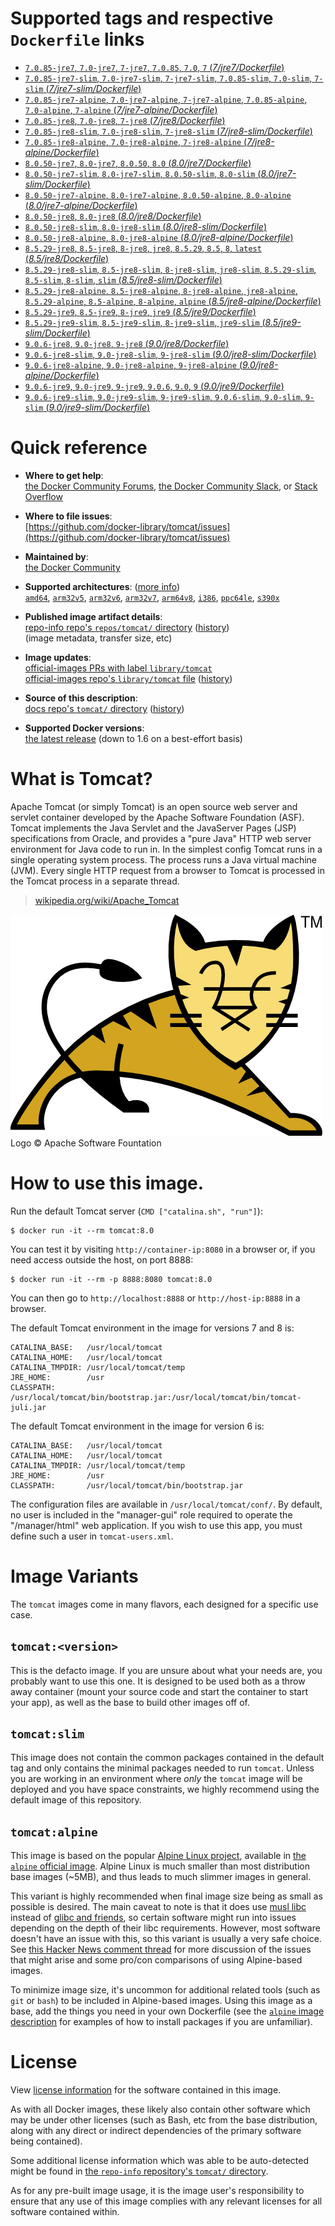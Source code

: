 <!--

********************************************************************************

WARNING:

    DO NOT EDIT "tomcat/README.md"

    IT IS AUTO-GENERATED

    (from the other files in "tomcat/" combined with a set of templates)

********************************************************************************

-->

# Supported tags and respective `Dockerfile` links

-	[`7.0.85-jre7`, `7.0-jre7`, `7-jre7`, `7.0.85`, `7.0`, `7` (*7/jre7/Dockerfile*)](https://github.com/docker-library/tomcat/blob/5a8eb8d07236e132d98cbada87d32bd0cfd2dd42/7/jre7/Dockerfile)
-	[`7.0.85-jre7-slim`, `7.0-jre7-slim`, `7-jre7-slim`, `7.0.85-slim`, `7.0-slim`, `7-slim` (*7/jre7-slim/Dockerfile*)](https://github.com/docker-library/tomcat/blob/5a8eb8d07236e132d98cbada87d32bd0cfd2dd42/7/jre7-slim/Dockerfile)
-	[`7.0.85-jre7-alpine`, `7.0-jre7-alpine`, `7-jre7-alpine`, `7.0.85-alpine`, `7.0-alpine`, `7-alpine` (*7/jre7-alpine/Dockerfile*)](https://github.com/docker-library/tomcat/blob/85486f9d3edfa08a827037e556924b1aeb7069d9/7/jre7-alpine/Dockerfile)
-	[`7.0.85-jre8`, `7.0-jre8`, `7-jre8` (*7/jre8/Dockerfile*)](https://github.com/docker-library/tomcat/blob/5a8eb8d07236e132d98cbada87d32bd0cfd2dd42/7/jre8/Dockerfile)
-	[`7.0.85-jre8-slim`, `7.0-jre8-slim`, `7-jre8-slim` (*7/jre8-slim/Dockerfile*)](https://github.com/docker-library/tomcat/blob/5a8eb8d07236e132d98cbada87d32bd0cfd2dd42/7/jre8-slim/Dockerfile)
-	[`7.0.85-jre8-alpine`, `7.0-jre8-alpine`, `7-jre8-alpine` (*7/jre8-alpine/Dockerfile*)](https://github.com/docker-library/tomcat/blob/85486f9d3edfa08a827037e556924b1aeb7069d9/7/jre8-alpine/Dockerfile)
-	[`8.0.50-jre7`, `8.0-jre7`, `8.0.50`, `8.0` (*8.0/jre7/Dockerfile*)](https://github.com/docker-library/tomcat/blob/58ae57a15b0b06bc97d91ba144c5fb99d6ca2067/8.0/jre7/Dockerfile)
-	[`8.0.50-jre7-slim`, `8.0-jre7-slim`, `8.0.50-slim`, `8.0-slim` (*8.0/jre7-slim/Dockerfile*)](https://github.com/docker-library/tomcat/blob/58ae57a15b0b06bc97d91ba144c5fb99d6ca2067/8.0/jre7-slim/Dockerfile)
-	[`8.0.50-jre7-alpine`, `8.0-jre7-alpine`, `8.0.50-alpine`, `8.0-alpine` (*8.0/jre7-alpine/Dockerfile*)](https://github.com/docker-library/tomcat/blob/99e449dbecd64705dd81c07b8767ec67e706be41/8.0/jre7-alpine/Dockerfile)
-	[`8.0.50-jre8`, `8.0-jre8` (*8.0/jre8/Dockerfile*)](https://github.com/docker-library/tomcat/blob/58ae57a15b0b06bc97d91ba144c5fb99d6ca2067/8.0/jre8/Dockerfile)
-	[`8.0.50-jre8-slim`, `8.0-jre8-slim` (*8.0/jre8-slim/Dockerfile*)](https://github.com/docker-library/tomcat/blob/58ae57a15b0b06bc97d91ba144c5fb99d6ca2067/8.0/jre8-slim/Dockerfile)
-	[`8.0.50-jre8-alpine`, `8.0-jre8-alpine` (*8.0/jre8-alpine/Dockerfile*)](https://github.com/docker-library/tomcat/blob/99e449dbecd64705dd81c07b8767ec67e706be41/8.0/jre8-alpine/Dockerfile)
-	[`8.5.29-jre8`, `8.5-jre8`, `8-jre8`, `jre8`, `8.5.29`, `8.5`, `8`, `latest` (*8.5/jre8/Dockerfile*)](https://github.com/docker-library/tomcat/blob/271dd9b73316d3cc6f5742207bf8a776c9c8583b/8.5/jre8/Dockerfile)
-	[`8.5.29-jre8-slim`, `8.5-jre8-slim`, `8-jre8-slim`, `jre8-slim`, `8.5.29-slim`, `8.5-slim`, `8-slim`, `slim` (*8.5/jre8-slim/Dockerfile*)](https://github.com/docker-library/tomcat/blob/271dd9b73316d3cc6f5742207bf8a776c9c8583b/8.5/jre8-slim/Dockerfile)
-	[`8.5.29-jre8-alpine`, `8.5-jre8-alpine`, `8-jre8-alpine`, `jre8-alpine`, `8.5.29-alpine`, `8.5-alpine`, `8-alpine`, `alpine` (*8.5/jre8-alpine/Dockerfile*)](https://github.com/docker-library/tomcat/blob/cd46dd92802bc82fb544906ae8b0108996c5de65/8.5/jre8-alpine/Dockerfile)
-	[`8.5.29-jre9`, `8.5-jre9`, `8-jre9`, `jre9` (*8.5/jre9/Dockerfile*)](https://github.com/docker-library/tomcat/blob/271dd9b73316d3cc6f5742207bf8a776c9c8583b/8.5/jre9/Dockerfile)
-	[`8.5.29-jre9-slim`, `8.5-jre9-slim`, `8-jre9-slim`, `jre9-slim` (*8.5/jre9-slim/Dockerfile*)](https://github.com/docker-library/tomcat/blob/271dd9b73316d3cc6f5742207bf8a776c9c8583b/8.5/jre9-slim/Dockerfile)
-	[`9.0.6-jre8`, `9.0-jre8`, `9-jre8` (*9.0/jre8/Dockerfile*)](https://github.com/docker-library/tomcat/blob/9d5a066020c6084b2adce6c3fb1fddbcb18467d1/9.0/jre8/Dockerfile)
-	[`9.0.6-jre8-slim`, `9.0-jre8-slim`, `9-jre8-slim` (*9.0/jre8-slim/Dockerfile*)](https://github.com/docker-library/tomcat/blob/9d5a066020c6084b2adce6c3fb1fddbcb18467d1/9.0/jre8-slim/Dockerfile)
-	[`9.0.6-jre8-alpine`, `9.0-jre8-alpine`, `9-jre8-alpine` (*9.0/jre8-alpine/Dockerfile*)](https://github.com/docker-library/tomcat/blob/f4f5d57a2574e4d4c646041822ab72e6fff461e4/9.0/jre8-alpine/Dockerfile)
-	[`9.0.6-jre9`, `9.0-jre9`, `9-jre9`, `9.0.6`, `9.0`, `9` (*9.0/jre9/Dockerfile*)](https://github.com/docker-library/tomcat/blob/9d5a066020c6084b2adce6c3fb1fddbcb18467d1/9.0/jre9/Dockerfile)
-	[`9.0.6-jre9-slim`, `9.0-jre9-slim`, `9-jre9-slim`, `9.0.6-slim`, `9.0-slim`, `9-slim` (*9.0/jre9-slim/Dockerfile*)](https://github.com/docker-library/tomcat/blob/9d5a066020c6084b2adce6c3fb1fddbcb18467d1/9.0/jre9-slim/Dockerfile)

# Quick reference

-	**Where to get help**:  
	[the Docker Community Forums](https://forums.docker.com/), [the Docker Community Slack](https://blog.docker.com/2016/11/introducing-docker-community-directory-docker-community-slack/), or [Stack Overflow](https://stackoverflow.com/search?tab=newest&q=docker)

-	**Where to file issues**:  
	[https://github.com/docker-library/tomcat/issues](https://github.com/docker-library/tomcat/issues)

-	**Maintained by**:  
	[the Docker Community](https://github.com/docker-library/tomcat)

-	**Supported architectures**: ([more info](https://github.com/docker-library/official-images#architectures-other-than-amd64))  
	[`amd64`](https://hub.docker.com/r/amd64/tomcat/), [`arm32v5`](https://hub.docker.com/r/arm32v5/tomcat/), [`arm32v6`](https://hub.docker.com/r/arm32v6/tomcat/), [`arm32v7`](https://hub.docker.com/r/arm32v7/tomcat/), [`arm64v8`](https://hub.docker.com/r/arm64v8/tomcat/), [`i386`](https://hub.docker.com/r/i386/tomcat/), [`ppc64le`](https://hub.docker.com/r/ppc64le/tomcat/), [`s390x`](https://hub.docker.com/r/s390x/tomcat/)

-	**Published image artifact details**:  
	[repo-info repo's `repos/tomcat/` directory](https://github.com/docker-library/repo-info/blob/master/repos/tomcat) ([history](https://github.com/docker-library/repo-info/commits/master/repos/tomcat))  
	(image metadata, transfer size, etc)

-	**Image updates**:  
	[official-images PRs with label `library/tomcat`](https://github.com/docker-library/official-images/pulls?q=label%3Alibrary%2Ftomcat)  
	[official-images repo's `library/tomcat` file](https://github.com/docker-library/official-images/blob/master/library/tomcat) ([history](https://github.com/docker-library/official-images/commits/master/library/tomcat))

-	**Source of this description**:  
	[docs repo's `tomcat/` directory](https://github.com/docker-library/docs/tree/master/tomcat) ([history](https://github.com/docker-library/docs/commits/master/tomcat))

-	**Supported Docker versions**:  
	[the latest release](https://github.com/docker/docker-ce/releases/latest) (down to 1.6 on a best-effort basis)

# What is Tomcat?

Apache Tomcat (or simply Tomcat) is an open source web server and servlet container developed by the Apache Software Foundation (ASF). Tomcat implements the Java Servlet and the JavaServer Pages (JSP) specifications from Oracle, and provides a "pure Java" HTTP web server environment for Java code to run in. In the simplest config Tomcat runs in a single operating system process. The process runs a Java virtual machine (JVM). Every single HTTP request from a browser to Tomcat is processed in the Tomcat process in a separate thread.

> [wikipedia.org/wiki/Apache_Tomcat](https://en.wikipedia.org/wiki/Apache_Tomcat)

![logo](https://raw.githubusercontent.com/docker-library/docs/8e31eb93a02d504d0cfe1da435aa31b377fc627d/tomcat/logo.png)Logo &copy; Apache Software Fountation

# How to use this image.

Run the default Tomcat server (`CMD ["catalina.sh", "run"]`):

```console
$ docker run -it --rm tomcat:8.0
```

You can test it by visiting `http://container-ip:8080` in a browser or, if you need access outside the host, on port 8888:

```console
$ docker run -it --rm -p 8888:8080 tomcat:8.0
```

You can then go to `http://localhost:8888` or `http://host-ip:8888` in a browser.

The default Tomcat environment in the image for versions 7 and 8 is:

	CATALINA_BASE:   /usr/local/tomcat
	CATALINA_HOME:   /usr/local/tomcat
	CATALINA_TMPDIR: /usr/local/tomcat/temp
	JRE_HOME:        /usr
	CLASSPATH:       /usr/local/tomcat/bin/bootstrap.jar:/usr/local/tomcat/bin/tomcat-juli.jar

The default Tomcat environment in the image for version 6 is:

	CATALINA_BASE:   /usr/local/tomcat
	CATALINA_HOME:   /usr/local/tomcat
	CATALINA_TMPDIR: /usr/local/tomcat/temp
	JRE_HOME:        /usr
	CLASSPATH:       /usr/local/tomcat/bin/bootstrap.jar

The configuration files are available in `/usr/local/tomcat/conf/`. By default, no user is included in the "manager-gui" role required to operate the "/manager/html" web application. If you wish to use this app, you must define such a user in `tomcat-users.xml`.

# Image Variants

The `tomcat` images come in many flavors, each designed for a specific use case.

## `tomcat:<version>`

This is the defacto image. If you are unsure about what your needs are, you probably want to use this one. It is designed to be used both as a throw away container (mount your source code and start the container to start your app), as well as the base to build other images off of.

## `tomcat:slim`

This image does not contain the common packages contained in the default tag and only contains the minimal packages needed to run `tomcat`. Unless you are working in an environment where *only* the `tomcat` image will be deployed and you have space constraints, we highly recommend using the default image of this repository.

## `tomcat:alpine`

This image is based on the popular [Alpine Linux project](http://alpinelinux.org), available in [the `alpine` official image](https://hub.docker.com/_/alpine). Alpine Linux is much smaller than most distribution base images (~5MB), and thus leads to much slimmer images in general.

This variant is highly recommended when final image size being as small as possible is desired. The main caveat to note is that it does use [musl libc](http://www.musl-libc.org) instead of [glibc and friends](http://www.etalabs.net/compare_libcs.html), so certain software might run into issues depending on the depth of their libc requirements. However, most software doesn't have an issue with this, so this variant is usually a very safe choice. See [this Hacker News comment thread](https://news.ycombinator.com/item?id=10782897) for more discussion of the issues that might arise and some pro/con comparisons of using Alpine-based images.

To minimize image size, it's uncommon for additional related tools (such as `git` or `bash`) to be included in Alpine-based images. Using this image as a base, add the things you need in your own Dockerfile (see the [`alpine` image description](https://hub.docker.com/_/alpine/) for examples of how to install packages if you are unfamiliar).

# License

View [license information](https://www.apache.org/licenses/LICENSE-2.0) for the software contained in this image.

As with all Docker images, these likely also contain other software which may be under other licenses (such as Bash, etc from the base distribution, along with any direct or indirect dependencies of the primary software being contained).

Some additional license information which was able to be auto-detected might be found in [the `repo-info` repository's `tomcat/` directory](https://github.com/docker-library/repo-info/tree/master/repos/tomcat).

As for any pre-built image usage, it is the image user's responsibility to ensure that any use of this image complies with any relevant licenses for all software contained within.
